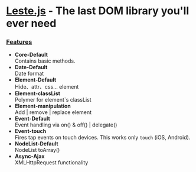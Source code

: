 # [Leste.js](http://atwood-cai.github.io/leste.js/) - The last DOM library you'll ever need

### [Features](http://atwood-cai.github.io/leste.js/doc.html)

* **Core-Default**    
    Contains basic methods.
* **Date-Default**    
    Date format
* **Element-Default**    
    Hide、attr、css... element
* **Element-classList**    
    Polymer for element`s classList
* **Element-manipulation**    
    Add | remove | replace element
* **Event-Default**    
    Event handling via on() & off() | delegate() 
* **Event-touch**    
    Fires tap events on touch devices. This works only `touch` (iOS, Android).
* **NodeList-Default**    
    NodeList toArray()
* **Async-Ajax**    
    XMLHttpRequest functionality
